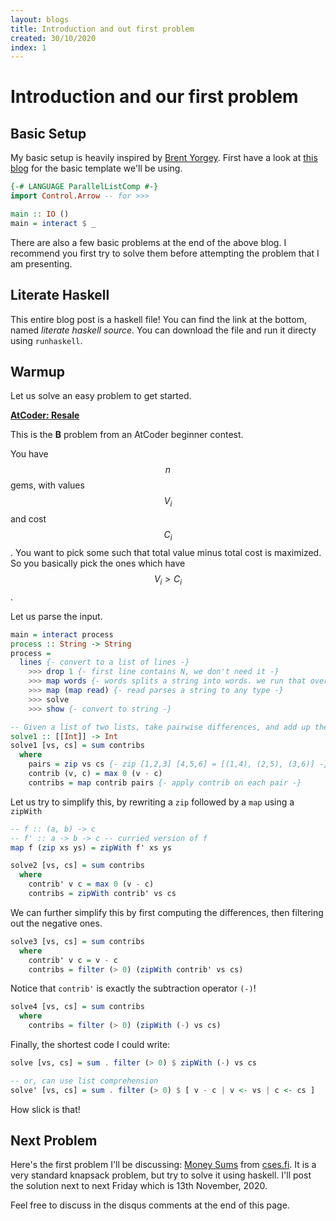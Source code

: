 ```yaml
---
layout: blogs
title: Introduction and out first problem
created: 30/10/2020
index: 1
---
```


Introduction and our first problem
==================================

Basic Setup
-----------

My basic setup is heavily inspired by [Brent
Yorgey](https://byorgey.wordpress.com/). First have a look at [this
blog](https://byorgey.wordpress.com/2019/04/24/competitive-programming-in-haskell-basic-setup/)
for the basic template we'll be using.

``` haskell
{-# LANGUAGE ParallelListComp #-}
import Control.Arrow -- for >>>
```

``` haskell
main :: IO ()
main = interact $ _
```

There are also a few basic problems at the end of the above blog. I
recommend you first try to solve them before attempting the problem that
I am presenting.

Literate Haskell
----------------

This entire blog post is a haskell file! You can find the link at the
bottom, named *literate haskell source*. You can download the file and
run it directy using `runhaskell`.

Warmup
------

Let us solve an easy problem to get started.

**[AtCoder: Resale](https://atcoder.jp/contests/abc125/tasks/abc125_b)**

This is the **B** problem from an AtCoder beginner contest.

You have $$n$$ gems, with values $$V_i$$ and cost $$C_i$$. You want to
pick some such that total value minus total cost is maximized. So you
basically pick the ones which have $$V_i > C_i$$.

Let us parse the input.

``` haskell
main = interact process
process :: String -> String
process =
  lines {- convert to a list of lines -}
    >>> drop 1 {- first line contains N, we don't need it -}
    >>> map words {- words splits a string into words. we run that over each line -}
    >>> map (map read) {- read parses a string to any type -}
    >>> solve
    >>> show {- convert to string -}

-- Given a list of two lists, take pairwise differences, and add up the positive ones.
solve1 :: [[Int]] -> Int
solve1 [vs, cs] = sum contribs
  where
    pairs = zip vs cs {- zip [1,2,3] [4,5,6] = [(1,4), (2,5), (3,6)] -}
    contrib (v, c) = max 0 (v - c)
    contribs = map contrib pairs {- apply contrib on each pair -}
```

Let us try to simplify this, by rewriting a `zip` followed by a `map`
using a `zipWith`

``` haskell
-- f :: (a, b) -> c
-- f' :: a -> b -> c -- curried version of f
map f (zip xs ys) = zipWith f' xs ys
```

``` haskell
solve2 [vs, cs] = sum contribs
  where
    contrib' v c = max 0 (v - c)
    contribs = zipWith contrib' vs cs
```

We can further simplify this by first computing the differences, then
filtering out the negative ones.

``` haskell
solve3 [vs, cs] = sum contribs
  where
    contrib' v c = v - c
    contribs = filter (> 0) (zipWith contrib' vs cs)
```

Notice that `contrib'` is exactly the subtraction operator `(-)`!

``` haskell
solve4 [vs, cs] = sum contribs
  where
    contribs = filter (> 0) (zipWith (-) vs cs)
```

Finally, the shortest code I could write:

``` haskell
solve [vs, cs] = sum . filter (> 0) $ zipWith (-) vs cs

-- or, can use list comprehension
solve' [vs, cs] = sum . filter (> 0) $ [ v - c | v <- vs | c <- cs ]
```

How slick is that!

Next Problem
------------

Here's the first problem I'll be discussing: [Money
Sums](https://cses.fi/problemset/task/1745/) from
[cses.fi](https://cses.fi/). It is a very standard knapsack problem, but
try to solve it using haskell. I'll post the solution next to next
Friday which is 13th November, 2020.

Feel free to discuss in the disqus comments at the end of this page.
